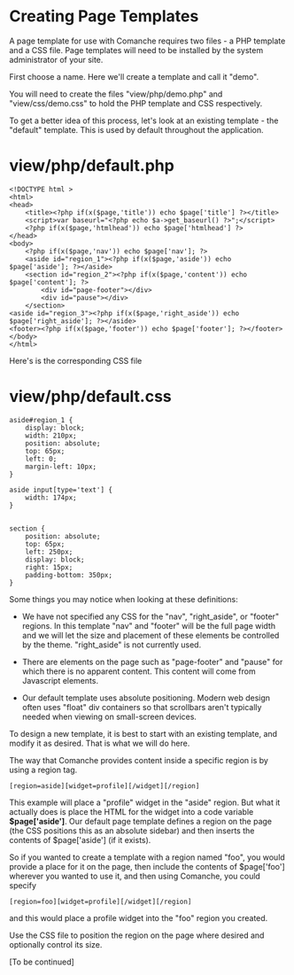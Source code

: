Creating Page Templates
=======================


A page template for use with Comanche requires two files - a PHP template and a CSS file. Page templates will need to be installed by the system administrator of your site. 


First choose a name. Here we'll create a template and call it "demo".

You will need to create the files "view/php/demo.php" and "view/css/demo.css" to hold the PHP template and CSS respectively. 

To get a better idea of this process, let's look at an existing template - the "default" template. This is used by default throughout the application. 

view/php/default.php
====================

	<!DOCTYPE html >
	<html>
	<head>
		<title><?php if(x($page,'title')) echo $page['title'] ?></title>
		<script>var baseurl="<?php echo $a->get_baseurl() ?>";</script>
		<?php if(x($page,'htmlhead')) echo $page['htmlhead'] ?>
	</head>
	<body>
		<?php if(x($page,'nav')) echo $page['nav']; ?>
		<aside id="region_1"><?php if(x($page,'aside')) echo $page['aside']; ?></aside>
		<section id="region_2"><?php if(x($page,'content')) echo $page['content']; ?>
			<div id="page-footer"></div>
        	<div id="pause"></div>
		</section>
	<aside id="region_3"><?php if(x($page,'right_aside')) echo $page['right_aside']; ?></aside>      
	<footer><?php if(x($page,'footer')) echo $page['footer']; ?></footer>
	</body>
	</html>    


Here's is the corresponding CSS file

view/php/default.css
====================


	aside#region_1 {
		display: block;
		width: 210px;
		position: absolute;
		top: 65px;
		left: 0;
		margin-left: 10px;
	}

	aside input[type='text'] {
 		width: 174px;
	}


	section {
		position: absolute;
		top: 65px;
		left: 250px;
		display: block;
		right: 15px;
		padding-bottom: 350px;
	}


Some things you may notice when looking at these definitions:

* We have not specified any CSS for the "nav", "right_aside", or "footer" regions. In this template "nav" and "footer" will be the full page width and we will let the size and placement of these elements be controlled by the theme. "right_aside" is not currently used. 

* There are elements on the page such as "page-footer" and "pause" for which there is no apparent content. This content will come from Javascript elements.  

* Our default template uses absolute positioning. Modern web design often uses "float" div containers so that scrollbars aren't typically needed when viewing on small-screen devices. 

To design a new template, it is best to start with an existing template, and modify it as desired. That is what we will do here. 

The way that Comanche provides content inside a specific region is by using a region tag.

	[region=aside][widget=profile][/widget][/region]

This example will place a "profile" widget in the "aside" region. But what it actually does is place the HTML for the widget into a code variable **$page['aside']**. Our default page template defines a region on the page (the CSS positions this as an absolute sidebar) and then inserts the contents of $page['aside'] (if it exists). 

So if you wanted to create a template with a region named "foo", you would provide a place for it on the page, then include the contents of $page['foo'] wherever you wanted to use it, and then using Comanche, you could specify 

	[region=foo][widget=profile][/widget][/region]

and this would place a profile widget into the "foo" region you created. 

Use the CSS file to position the region on the page where desired and optionally control its size.

[To be continued] 